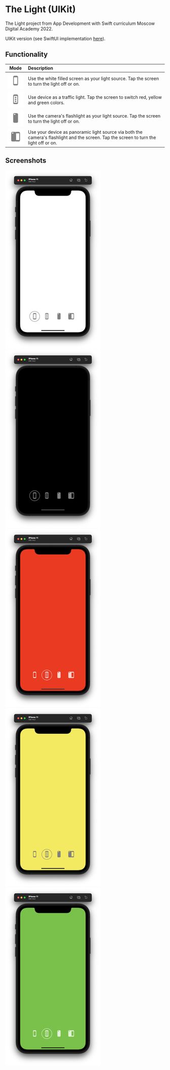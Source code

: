 # The Light (UIKit)

The Light project from App Development with Swift curriculum Moscow Digital Academy 2022. 

UIKit version (see SwiftUI implementation [here](https://github.com/FedorBoretsky/The-Light--SwiftUI)).

## Functionality

| Mode | Description |
|:----:|:------------|
| ![Mode ScreenLight@1x.png](https://github.com/FedorBoretsky/The-Light--UIKit/blob/main/The%20Light%20(UIKit)/Illustrations%20for%20Readme/Mode%20ScreenLight@1x.png?raw=true) | Use the white filled screen as your light source. Tap the screen to turn the light off or on.  |
| ![Mode TrafficLights@1x.png](https://github.com/FedorBoretsky/The-Light--UIKit/blob/main/The%20Light%20(UIKit)/Illustrations%20for%20Readme/Mode%20TrafficLights@1x.png?raw=true) | Use device as a traffic light. Tap the screen to switch red, yellow and green colors. |
| ![Mode CameraLight@1x.png](https://github.com/FedorBoretsky/The-Light--UIKit/blob/main/The%20Light%20(UIKit)/Illustrations%20for%20Readme/Mode%20CameraLight@1x.png?raw=true) | Use the camera's flashlight as your light source. Tap the screen to turn the light off or on. |
| ![Mode CameraAndScreenLight@1x.png](https://github.com/FedorBoretsky/The-Light--UIKit/blob/main/The%20Light%20(UIKit)/Illustrations%20for%20Readme/Mode%20CameraAndScreenLight@1x.png?raw=true) | Use your device as panoramic light source via both the camera's flashlight and the screen. Tap the screen to turn the light off or on. |

## Screenshots

![Screenshot 1](https://github.com/FedorBoretsky/The-Light--UIKit/blob/main/The%20Light%20(UIKit)/Screenshots/Screenshot%201.png?raw=true)
![Screenshot 2](https://github.com/FedorBoretsky/The-Light--UIKit/blob/main/The%20Light%20(UIKit)/Screenshots/Screenshot%202.png?raw=true)
![Screenshot 3](https://github.com/FedorBoretsky/The-Light--UIKit/blob/main/The%20Light%20(UIKit)/Screenshots/Screenshot%203.png?raw=true)
![Screenshot 4](https://github.com/FedorBoretsky/The-Light--UIKit/blob/main/The%20Light%20(UIKit)/Screenshots/Screenshot%204.png?raw=true)
![Screenshot 5](https://github.com/FedorBoretsky/The-Light--UIKit/blob/main/The%20Light%20(UIKit)/Screenshots/Screenshot%205.png?raw=true)

